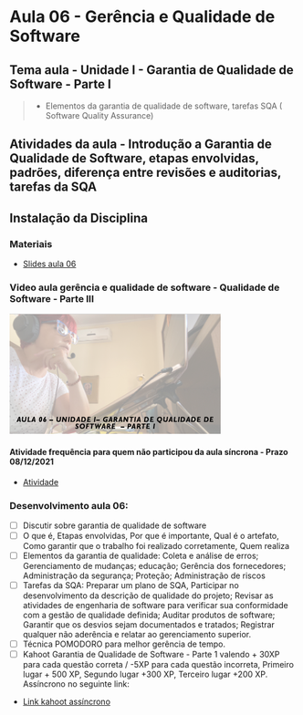 # Aula 06 - Gerência e Qualidade de Software
## Tema aula - Unidade I - Garantia de Qualidade de Software - Parte I
 
>  *  Elementos da garantia de qualidade de software, tarefas SQA ( Software Quality Assurance)

## Atividades da aula - Introdução a Garantia de Qualidade de Software, etapas envolvidas, padrões, diferença entre revisões e auditorias, tarefas da SQA
## Instalação da Disciplina

### Materiais

- [Slides aula 06](aula6_unidadeI_garantia_de_qualidade_de_software_parteI.pdf)

### Video aula gerência e qualidade de software -  Qualidade de Software - Parte III
[![Aula - Garantia de Qualidade de Software - PARTE I](capa_aula6.png)](https://youtu.be/8W8AliDhNOI)

####  Atividade frequência para quem não participou da aula síncrona - Prazo 08/12/2021

- [Atividade](https://forms.gle/mM2eDEFdGYJ38HPb7)

### Desenvolvimento aula 06: 

- [ ]  Discutir sobre garantia de qualidade de software
- [ ]  O que é, Etapas envolvidas, Por que é importante, Qual é o artefato, Como garantir que o trabalho foi realizado corretamente, Quem realiza
- [ ]  Elementos da garantia de qualidade: Coleta e análise de erros; Gerenciamento de mudanças; educação; Gerência dos fornecedores; 
Administração da segurança; Proteção; Administração de riscos
- [ ]  Tarefas da SQA: Preparar um plano de SQA, Participar no desenvolvimento da descrição de qualidade do projeto; Revisar as atividades de engenharia de 
software para verificar sua conformidade com a gestão de qualidade definida; Auditar produtos de software; Garantir que os desvios sejam documentados e tratados;
Registrar qualquer não aderência e relatar ao gerenciamento superior.
- [ ]  Técnica POMODORO para melhor gerência de tempo.
- [ ]  Kahoot Garantia de Qualidade de Software - Parte 1 valendo + 30XP para cada questão correta / -5XP para cada questão incorreta, Primeiro lugar + 500 XP, Segundo lugar +300 XP, Terceiro lugar +200 XP. Assíncrono no seguinte link:
- [Link kahoot assíncrono](https://kahoot.it/challenge/05943420?challenge-id=dd701e52-7000-49c6-a9d2-33d726c8c00f_1638404592405)
